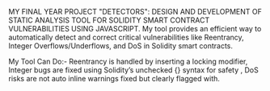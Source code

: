 MY FINAL YEAR PROJECT "DETECTORS": DESIGN AND DEVELOPMENT OF STATIC ANALYSIS TOOL FOR SOLIDITY SMART CONTRACT VULNERABILITIES USING JAVASCRIPT.
My tool provides an efficient way to automatically detect and correct critical vulnerabilities like Reentrancy, Integer Overflows/Underflows, and DoS in Solidity smart contracts.

My Tool Can Do:-
Reentrancy is handled by inserting a locking modifier, Integer bugs are fixed using Solidity’s unchecked {} syntax for safety , DoS risks are not auto inline warnings fixed but clearly flagged with.
